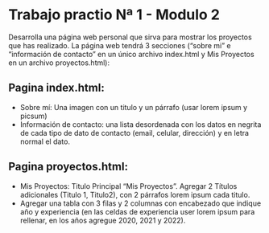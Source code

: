 # Trabajo practio Nª 1 - Modulo 2

Desarrolla una página web personal que sirva para mostrar los proyectos que has realizado. La página web tendrá 3 secciones (“sobre mi” e “información de contacto” en un único archivo index.html y Mis Proyectos en un archivo proyectos.html):
## Pagina index.html:
* Sobre mí: Una imagen con un titulo y un párrafo (usar lorem ipsum y picsum)
* Información de contacto: una lista desordenada con los datos en negrita de cada tipo de dato
de contacto (email, celular, dirección) y en letra normal el dato.

## Pagina proyectos.html:
* Mis Proyectos: Titulo Principal “Mis Proyectos”. Agregar 2 Títulos adicionales (Titulo 1, Titulo2), con 2 párrafos lorem ipsum cada titulo.
* Agregar una tabla con 3 filas y 2 columnas con encabezado que indique año y experiencia (en las celdas de experiencia user lorem ipsum para rellenar, en los años agregue 2020, 2021 y 2022).
